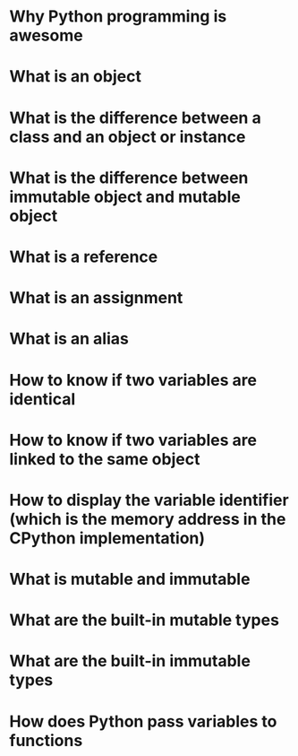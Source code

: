 # Why Python programming is awesome
# What is an object
# What is the difference between a class and an object or instance
# What is the difference between immutable object and mutable object
# What is a reference
# What is an assignment
# What is an alias
# How to know if two variables are identical
# How to know if two variables are linked to the same object
# How to display the variable identifier (which is the memory address in the CPython implementation)
# What is mutable and immutable
# What are the built-in mutable types
# What are the built-in immutable types
# How does Python pass variables to functions
